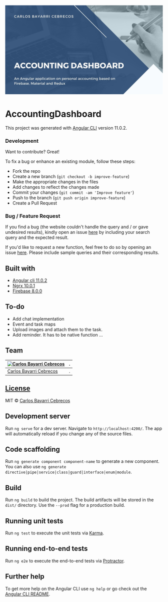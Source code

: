 

# ![Cover](https://github.com/CarlosBayarri/accounting-dashboard/blob/main/cover_accounting_dashboard.jpg)
# AccountingDashboard

  This project was generated with [Angular CLI](https://github.com/angular/angular-cli) version 11.0.2.

### Development
Want to contribute? Great!

To fix a bug or enhance an existing module, follow these steps:

- Fork the repo
- Create a new branch (`git checkout -b improve-feature`)
- Make the appropriate changes in the files
- Add changes to reflect the changes made
- Commit your changes (`git commit -am 'Improve feature'`)
- Push to the branch (`git push origin improve-feature`)
- Create a Pull Request 

### Bug / Feature Request

If you find a bug (the website couldn't handle the query and / or gave undesired results), kindly open an issue [here](https://github.com/CarlosBayarri/accounting-dashboard/issues/new) by including your search query and the expected result.

If you'd like to request a new function, feel free to do so by opening an issue [here](https://github.com/CarlosBayarri/accounting-dashboard/issues/new). Please include sample queries and their corresponding results.


## Built with 

- [Angular cli 11.0.2](https://github.com/angular/angular-cli/blob/master/README.md)
- [Ngrx 10.0.1](https://github.com/ngrx/platform)
- [Firebase 8.0.0](https://github.com/firebase/)

## To-do
- Add chat implementation
- Event and task maps
- Upload images and attach them to the task.
- Add reminder. It has to be native function ...

## Team

[![Carlos Bayarri Cebrecos](https://avatars2.githubusercontent.com/u/31616221?s=400&u=f32637806040e934196bf7850b798a36867f5220&v=4)](https://github.com/CarlosBayarri)|.
---|---
[Carlos Bayarri Cebrecos ](https://github.com/CarlosBayarri)|.

## [License](https://github.com/CarlosBayarri/accounting-dashboard/LICENSE.md)

MIT © [Carlos Bayarri Cebrecos ](https://github.com/CarlosBayarri/accounting-dashboard/blob/main/LICENSE)

## Development server

Run `ng serve` for a dev server. Navigate to `http://localhost:4200/`. The app will automatically reload if you change any of the source files.

## Code scaffolding

Run `ng generate component component-name` to generate a new component. You can also use `ng generate directive|pipe|service|class|guard|interface|enum|module`.

## Build

Run `ng build` to build the project. The build artifacts will be stored in the `dist/` directory. Use the `--prod` flag for a production build.

## Running unit tests

Run `ng test` to execute the unit tests via [Karma](https://karma-runner.github.io).

## Running end-to-end tests

Run `ng e2e` to execute the end-to-end tests via [Protractor](http://www.protractortest.org/).

## Further help

To get more help on the Angular CLI use `ng help` or go check out the [Angular CLI README](https://github.com/angular/angular-cli/blob/master/README.md).
